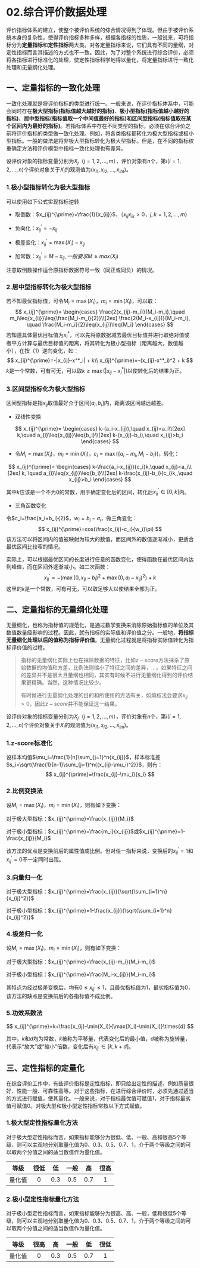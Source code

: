 # 02.综合评价数据处理

评价指标体系的建立，使整个被评价系统的综合情况得到了体现。但由于被评价系统本身的复杂性，使得评价指标多种多样，根据各指标的性质，一般说来，可将指标分为**定量指标**和**定性指标**两大类。对各定量指标来说，它们具有不同的量纲，对定性指标而言其描述的方式也不一致。因此，为了对整个系统进行综合评价，必须将各指标进行标准化的处理，使定性指标科学地得以量化，将定量指标进行一致化处理和无量纲化处理。

## 一、定量指标的一致化处理

一致化处理就是将评价指标的类型进行统一。一般来说，在评价指标体系中，可能会同时存在**极大型指标(指标值越大越好的指标)**、**极小型指标(指标值越小越好的指标)**、**居中型指标(指标值取一个中间值最好的指标)**和**区间型指标(指标值取在某个区间内为最好的指标)**。若指标体系中存在不同类型的指标，必须在综合评价之前将评价指标的类型做一致化处理。例如，将各类指标都转化为极大型指标或极小型指标。一般的做法是将非极大型指标转化为极大型指标。但是，在不同的指标权重确定方法和评价模型中指标一致化处理也有差异。

设评价对象的指标变量分别为$X_j$（$j=1,2,...,m$），评价对象有$n$个，第$i$($i=1,2,...,n$)个评价对象关于$X_i$的观测值为$(x_{i1},x_{i2},...,x_{im})$。

### 1.极小型指标转化为极大型指标

可以使用如下公式实现指标逆转

- 取倒数：$x_{ij}^{\prime}=\frac{1}{x_{ij}}$，（$x_{ij}x_{ik}>0$，$j,k =1,2,...,m$）

- 负向化：$x_{ij}^{\prime}=-x_{ij}$

- 极差变化：$x_{ij}^{\prime}=\max(X_{i})-x_{ij}$
- 加常数：$x_{ij}^{\prime}=M-x_{ij},一般要求M \geq max(X_{i})$

注意取倒数操作适合原指标数据符号一致（同正或同负）的情况。

### 2.居中型指标转化为极大型指标

若不知最优指标值，可令$M_i=\max(X_i)$，$m_i=\min(X_i)$，可以取：
$$
x_{ij}^{\prime}=
\begin{cases} 
\frac{2(x_{ij}-m_i)}{M_i-m_i},\quad m_i\leq{x_{ij}}\leq{\frac{M_i-m_i}{2}}\\[2ex]
\frac{2(M_i-x_{ij})}{M_i-m_i}, \quad \frac{M_i-m_i}{2}\leq{x_{ij}}\leq{M_i} 
\end{cases}
$$
若知道具体最优目标值为$x_i^*$​​，可以先将原数据减去最优目标值并进行取绝对值或者平方计算与最优目标值的距离，将其转化为极小型指标（距离越大，数值越小），在按（1）逆向变化，如：
$$
x_{ij}^{\prime}=-|x_{ij}-x^*_i| + k\\
x_{ij}^{\prime}=-(x_{ij}-x^*_i)^2 + k
$$
$k$是一个常数，可有可无，可以取$k\geq{\max(|x_{ij}-x_i^*|)}$以使转化后的结果为正。

### 3.区间型指标化为极大型指标

区间型指标是指$x_{ij}$取值最好介于区间$[a_i,b_i]$​内，距离该区间越远越差。

- 双线性变换

$$
x_{ij}^{\prime}=
\begin{cases}
k-(a_i-x_{ij}),\quad x_{ij}<a_i\\[2ex]
k,\quad a_{i}\leq{x_{ij}}\leq{b_i}\\[2ex]
k-(x_{ij}-b_i),\quad  x_{ij}>b_i
\end{cases}
$$

- 令$M_i=\max({X_i})$，$m_i=\min(X_i)$，$c_i=\max(\{a_i-m_i,M_i-b_i\})$，转化：

$$
x_{ij}^{\prime}=
\begin{cases} 
k-\frac{a_i-x_{ij}}{c_i}k,\quad x_{ij}<a_i\\[2ex]
k, \quad a_{i}\leq{x_{ij}}\leq{b_i}\\[2ex]
k-\frac{x_{ij}-b_i}{c_i}k,,\quad x_{ij}>b_i
\end{cases}
$$

其中$k$应该是一个不为0的常数，用于确定变化后的区间，转化后$x_{ij}^{\prime}\in[0,k]$内。

- 三角函数变化

令$c_i=\frac{a_i+b_i}{2}$，$w_i=b_i-a_i$，做三角变化：
$$
x_{ij}^{\prime}=cos(\frac{x_{ij}-c_i}{w_i}\pi)
$$
该方法可以将区间内的值被映射为较大的数值，而区间外的数值逐渐减小，更适合最优区间比较窄的情况。

实际上，可以根据最优区间的长度进行任意的函数变化，使得函数在最优区间内达到峰值，而在区间外逐渐减小。如二次函数：
$$
x_{ij}^{\prime}=-(\max(0,x_{ij}-b_i)^2+\max(0,a_i-x_{ij})^2)+k
$$
这里的$k$是一个常数，可有可无，可以取足够大以使结果全部为正。

## 二、定量指标的无量纲化处理

无量纲化，也称为指标值的规范化，是通过数学变换来消除原始指标值的单位及其数值数量级影响的过程。因此，就有指标的实际值和评价值之分。一般地，**将指标无量纲化处理以后的值称为指标评价值**。无量纲化过程就是将指标实际值转化为指标评价值的过程。

> 指标的无量纲化实际上也在抹除数据的特征，比如$z-score$方法抹杀了原始数据的均值和方差，比例法则缩小了特征之间的差异，...，如果特征之间的差异并不是很大且量纲也相同，其实有时候不进行无量纲化得到的评价结果更精确。当然，这种情况比较少。
>
> 有时候进行无量纲化处理的目的和所使用的方法有关，如熵权法会要求$x_{ij}>0$，因此$z-score$并不能保证这一结果。

设评价对象的指标变量分别为$X_j$（$j=1,2,...,m$），评价对象有$n$个，第$i$($i=1,2,...,n$)个评价对象关于$X_i$的观测值为$(x_{i1},x_{i2},...,x_{im})$。

### 1.z-score标准化

设样本均值$\mu_i=\frac{1}{n}\sum_{j=1}^n{x_{ij}}$，样本标准差$s_i=\sqrt{\frac{1}{n-1}\sum_{j=1}^n{(x_{ij}-\mu_i)^2}}$，则有：
$$
x_{ij}^{\prime}=\frac{x_{ij}-\mu_i}{s_i}
$$

### 2.比例变换法

设$M_i=\max(X_i)$，$m_i=\min(X_i)$，则有如下变换：

对于极大型指标：$x_{ij}^{\prime}=\frac{x_{ij}}{M_i}$

对于极小型指标：$x_{ij}^{\prime}=\frac{m_i}{x_{ij}}$或$x_{ij}^{\prime}=1-\frac{x_{ij}}{M_i}$

该方法的优点是变换前后的属性值成比例。但对任一指标来说，变换后的$x_{ij}^{\prime}=1$和$x_{ij}^{\prime}=0$不一定同时出现。

### 3.向量归一化

对于极大型指标：$x_{ij}^{\prime}=\frac{x_{ij}}{\sqrt{\sum_{i=1}^n}{x_{ij}^2}}$

对于极小型指标：$x_{ij}^{\prime}=1-\frac{x_{ij}}{\sqrt{\sum_{i=1}^n}{x_{ij}^2}}$

### 4.极差归一化

设$M_i=\max(X_i)$，$m_i=\min(X_i)$，则有如下变换：

对于极大型指标：$x_{ij}^{\prime}=\frac{x_{ij}-m_i}{M_i-m_i}$

对于极小型指标：$x_{ij}^{\prime}=\frac{M_i-x_{ij}}{M_i-m_i}$

其特点为经过极差变换后，均有$0\leq{x_{ij}^{\prime}}\leq1$，且最优指标值为1，最劣指标值为0，该方法的缺点是变换前后的各指标值不成比例。

### 5.功效系数法

$$
x_{ij}^{\prime}=k+\frac{x_{ij}-\min(X_i)}{\max(X_i)-\min(X_i)}\times{d}
$$

其中，$k$和$d$均为常数，$k$被称为平移量，代表变化后的最小值，$d$被称为旋转量，代表示“放大”或“缩小”倍数，变化后有$x_{ij}^{\prime}\in[k,k+d]$。

## 三、定性指标的定量化

在综合评价工作中，有些评价指标是定性指标，即只给出定性的描述，例如质量很好、性能一般、可靠性高等。对于这些指标，在进行综合评价时，必须先通过适当的方式进行赋值，使其量化。一般来说，对于指标最优值可赋值1，对于指标最劣值可赋值0。对极大型和极小型定性指标常按以下方式赋值。

### 1.极大型定性指标量化方法

对于极大型定性指标而言，如果指标能够分为很低、低、一般、高和很高5个等级，则可以主观地分别取量化值为0、0.3、0.5、0.7、1，介于两个等级之间的可以取两个分值之间的适当数值作为量化值。

|  等级  | 很低 |  低  | 一般 |  高  | 很高 |
| :----: | :--: | :--: | :--: | :--: | :--: |
| 量化值 |  0   | 0.3  | 0.5  | 0.7  |  1   |

### 2.极小型定性指标量化方法

对于极小型定性指标而言，如果指标能够分为很高、高、一般，低和很低5个等级，则可以主观地分别取量化值为0、0.3、0.5、0.7、1，介于两个等级之间的可以取两个分值之间的适当数值作为量化值。



|  等级  | 很高 |  高  | 一般 |  低  | 很低 |
| :----: | :--: | :--: | :--: | :--: | :--: |
| 量化值 |  0   | 0.3  | 0.5  | 0.7  |  1   |

